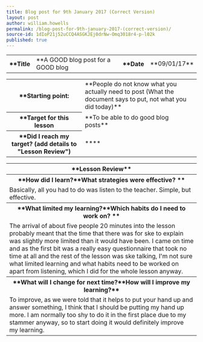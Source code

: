 ```yaml
---
title: Blog post for 9th January 2017 (Correct Version)
layout: post
author: william.howells
permalink: /blog-post-for-9th-january-2017-(correct-version)/
source-id: 1dIoP21j52uCCQ4ASGKJEj0drNw-Omq3018r4-p-l02k
published: true
---
```

<table>
  <tr>
    <th>**Title</th>
    <td>**A GOOD blog post for a GOOD blog</td>
    <th>**Date</th>
    <td>**09/01/17**</td>
  </tr>
</table>


<table>
  <tr>
    <th>
**Starting point:</th>
    <td>
**People do not know what you actually need to post (What the document says to put, not what you did today)**</td>
  </tr>
  <tr>
    <th>
**Target for this lesson</th>
    <td>
**To be able to do good blog posts**</td>
  </tr>
  <tr>
    <th>
**Did I reach my target? 
(add details to "Lesson Review")</th>
    <td> 
****</td>
  </tr>
</table>


<table>
  <tr>
    <th>
**Lesson Review**</th>
  </tr>
  <tr>
    <th>
**How did I learn?**What strategies were effective? **</th>
  </tr>
  <tr>
    <td>            
Basically, all you had to do was listen to the teacher.
Simple, but effective.</td>
  </tr>
  <tr>
    <th>**What limited my learning?**Which habits do I need to work on? **</th>
  </tr>
  <tr>
    <td>                
The arrival of about five people 20 minutes into the lesson probably meant that the time that there was for ske to explain was slightly more limited than it would have been.  I came on time and as the first bit was a really easy questionnaire that took no time at all and the rest of the lesson was ske talking, I'm not sure what limited learning and what habits need to be worked on apart from listening, which I did for the whole lesson anyway.
                         </td>
  </tr>
  <tr>
    <th>
**What will I change for next time?**How will I improve my learning?**</th>
  </tr>
  <tr>
    <td>                    
To improve, as we were told that it helps to put your hand up and answer something, I think that I should be putting my hand up more.  I am normally too shy to do it in the first place due to my stammer anyway, so to start doing it would definitely improve my learning.
                       </td>
  </tr>
</table>


